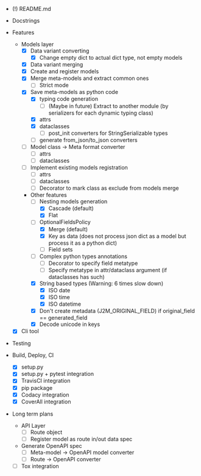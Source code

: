 - (!) README.md
- Docstrings
- Features
    - Models layer
        - [X] Data variant converting
            - [X] Change empty dict to actual dict type, not empty models
        - [X] Data variant merging
        - [X] Create and register models
        - [X] Merge meta-models and extract common ones
            - [ ] Strict mode
        - [X] Save meta-models as python code
            - [X] typing code generation
                - [ ] (Maybe in future) Extract to another module (by serializers for each dynamic typing class)
            - [X] attrs
            - [X] dataclasses
                - [ ] post_init converters for StringSerializable types
            - [ ] generate from_json/to_json converters
        - [ ] Model class -> Meta format converter
            - [ ] attrs
            - [ ] dataclasses
        - [ ] Implement existing models registration
            - [ ] attrs
            - [ ] dataclasses
            - [ ] Decorator to mark class as exclude from models merge
        - Other features
            - [ ] Nesting models generation
                - [X] Cascade (default)
                - [X] Flat
            - [ ] OptionalFieldsPolicy
                - [X] Merge (default)
                - [X] Key as data (does not process json dict as a model but process it as a python dict)
                - [ ] Field sets
            - [ ] Complex python types annotations
                - [ ] Decorator to specify field metatype
                - [ ] Specify metatype in attr/dataclass argument (if dataclasses has such)
            - [X] String based types (Warning: 6 times slow down)
                - [X] ISO date
                - [X] ISO time
                - [X] ISO datetime
            - [X] Don't create metadata (J2M_ORIGINAL_FIELD) if original_field == generated_field
            - [X] Decode unicode in keys
    - [X] Cli tool
        
- Testing

- Build, Deploy, CI
    - [X] setup.py
    - [X] setup.py + pytest integration
    - [X] TravisCI integration
    - [X] pip package
    - [x] Codacy integration
    - [x] CoverAll integration

- Long term plans                
    - API Layer
        - [ ] Route object
        - [ ] Register model as route in/out data spec
    - Generate OpenAPI spec
        - [ ] Meta-model -> OpenAPI model converter
        - [ ] Route -> OpenAPI converter    
    - [ ] Tox integration